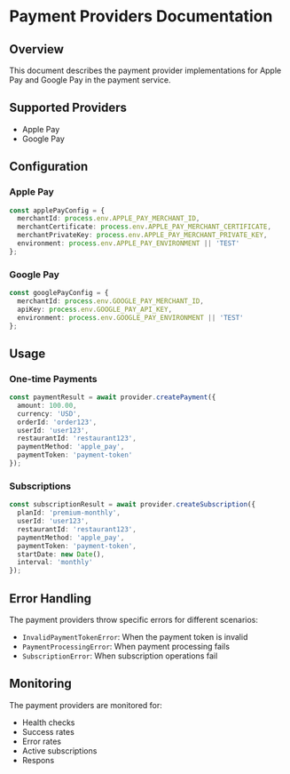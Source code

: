 # Payment Providers Documentation

## Overview
This document describes the payment provider implementations for Apple Pay and Google Pay in the payment service.

## Supported Providers
- Apple Pay
- Google Pay

## Configuration

### Apple Pay
```typescript
const applePayConfig = {
  merchantId: process.env.APPLE_PAY_MERCHANT_ID,
  merchantCertificate: process.env.APPLE_PAY_MERCHANT_CERTIFICATE,
  merchantPrivateKey: process.env.APPLE_PAY_MERCHANT_PRIVATE_KEY,
  environment: process.env.APPLE_PAY_ENVIRONMENT || 'TEST'
};
```

### Google Pay
```typescript
const googlePayConfig = {
  merchantId: process.env.GOOGLE_PAY_MERCHANT_ID,
  apiKey: process.env.GOOGLE_PAY_API_KEY,
  environment: process.env.GOOGLE_PAY_ENVIRONMENT || 'TEST'
};
```

## Usage

### One-time Payments
```typescript
const paymentResult = await provider.createPayment({
  amount: 100.00,
  currency: 'USD',
  orderId: 'order123',
  userId: 'user123',
  restaurantId: 'restaurant123',
  paymentMethod: 'apple_pay',
  paymentToken: 'payment-token'
});
```

### Subscriptions
```typescript
const subscriptionResult = await provider.createSubscription({
  planId: 'premium-monthly',
  userId: 'user123',
  restaurantId: 'restaurant123',
  paymentMethod: 'apple_pay',
  paymentToken: 'payment-token',
  startDate: new Date(),
  interval: 'monthly'
});
```

## Error Handling
The payment providers throw specific errors for different scenarios:
- `InvalidPaymentTokenError`: When the payment token is invalid
- `PaymentProcessingError`: When payment processing fails
- `SubscriptionError`: When subscription operations fail

## Monitoring
The payment providers are monitored for:
- Health checks
- Success rates
- Error rates
- Active subscriptions
- Respons 